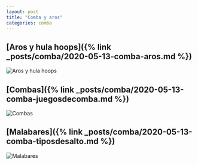 ```yaml
---
layout: post
title: "Comba y aros"
categories: comba
---
```


## [Aros y hula hoops]({% link _posts/comba/2020-05-13-comba-aros.md %})
![Aros y hula hoops](../images/comba-aros-pestana.jpg)

## [Combas]({% link _posts/comba/2020-05-13-comba-juegosdecomba.md %})
![Combas](../images/comba_juegosdecomba_pestana.png)

## [Malabares]({% link _posts/comba/2020-05-13-comba-tiposdesalto.md %})
![Malabares](../images/comba_tiposdesalto_pestana.jpg)
